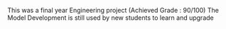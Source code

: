 This was a final year Engineering project  (Achieved Grade : 90/100) 
The Model Development is still used by new students to learn and upgrade  
